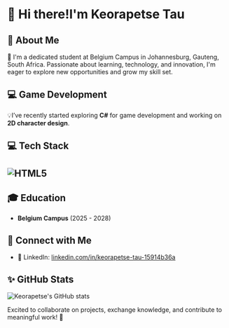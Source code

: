 # 👋 Hi there!I'm Keorapetse Tau

## 🚀 About Me
🧠 I'm a dedicated student at Belgium Campus in Johannesburg, Gauteng, South Africa. Passionate about learning, technology, and innovation, I'm eager to explore new opportunities and grow my skill set.

## 💻 Game Development
💡I’ve recently started exploring **C#** for game development and working on **2D character design**.

## 💻 Tech Stack
## ![HTML5](https://img.shields.io/badge/-HTML5-E34F26?logo=html5&logoColor=white&style=flat)
## 🎓 Education
- **Belgium Campus** (2025 - 2028)

## 🔗 Connect with Me
- 💼 LinkedIn: [linkedin.com/in/keorapetse-tau-15914b36a](https://www.linkedin.com/in/keorapetse-tau-15914b36a)

## ✨ GitHub Stats
![Keorapetse's GitHub stats](https://github-readme-stats.vercel.app/api?username=keorapetse-tau&show_icons=true&theme=radical)

Excited to collaborate on projects, exchange knowledge, and contribute to meaningful work! 🚀
